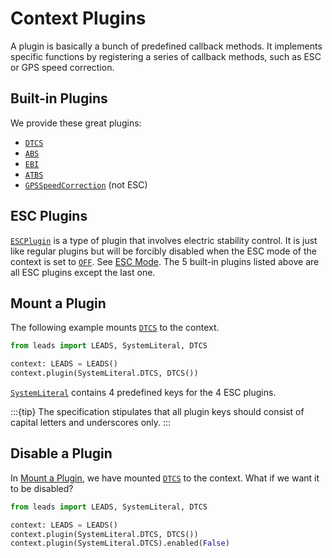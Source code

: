 # Context Plugins

A plugin is basically a bunch of predefined callback methods. It implements specific functions by registering a
series of callback methods, such as ESC or GPS speed correction.

## Built-in Plugins

We provide these great plugins:

- [`DTCS`](#leads.plugin.dtcs.DTCS)
- [`ABS`](#leads.plugin.abs.ABS)
- [`EBI`](#leads.plugin.ebi.EBI)
- [`ATBS`](#leads.plugin.atbs.ATBS)
- [`GPSSpeedCorrection`](#leads.plugin.gps_speed_correction.GPSSpeedCorrection) (not ESC)

## ESC Plugins

[`ESCPlugin`](#leads.plugin.plugin.ESCPlugin) is a type of plugin that involves electric stability control. It is just
like regular plugins but will be forcibly disabled when the ESC mode of the context is set to
[`OFF`](#leads.constant.ESCMode.OFF). See [ESC Mode](esc_mode). The 5 built-in plugins listed above are all ESC plugins
except the last one.

## Mount a Plugin

The following example mounts [`DTCS`](#leads.plugin.dtcs.DTCS) to the context.

```python
from leads import LEADS, SystemLiteral, DTCS

context: LEADS = LEADS()
context.plugin(SystemLiteral.DTCS, DTCS())
```

[`SystemLiteral`](#leads.constant.SystemLiteral) contains 4 predefined keys for the 4 ESC plugins.

:::{tip}
The specification stipulates that all plugin keys should consist of capital letters and underscores only.
:::

## Disable a Plugin

In [Mount a Plugin](#mount-a-plugin), we have mounted [`DTCS`](#leads.plugin.dtcs.DTCS) to the context. What if we
want it to be disabled?

```python
from leads import LEADS, SystemLiteral, DTCS

context: LEADS = LEADS()
context.plugin(SystemLiteral.DTCS, DTCS())
context.plugin(SystemLiteral.DTCS).enabled(False)
```